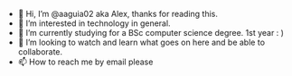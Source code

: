 - 👋 Hi, I’m @aaguia02 aka Alex, thanks for reading this.
- 👀 I’m interested in technology in general.
- 🌱 I’m currently studying for a BSc computer science degree. 1st year : )
- 💞️ I’m looking to watch and learn what goes on here and be able to collaborate.
- 📫 How to reach me by email please 

<!---
aaguia02/aaguia02 is a ✨ special ✨ repository because its `README.md` (this file) appears on your GitHub profile.
You can click the Preview link to take a look at your changes.
--->
